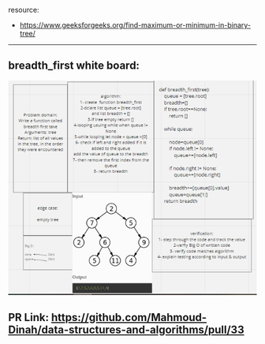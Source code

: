resource:

- https://www.geeksforgeeks.org/find-maximum-or-minimum-in-binary-tree/

------------------------------------------------------

## breadth_first white board:

![qwe](breadth_first.PNG)

## PR Link: https://github.com/Mahmoud-Dinah/data-structures-and-algorithms/pull/33
